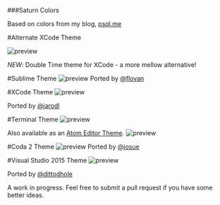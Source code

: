 ###Saturn Colors

Based on colors from my blog, [psql.me](http://psql.me/)

#Alternate XCode Theme

![preview](https://pbs.twimg.com/media/CcukHs2W8AA-g_x.jpg)

*NEW*: Double Time theme for XCode - a more mellow alternative!

#Sublime Theme
![preview](http://static.tumblr.com/fvrop9o/pfOnam76h/screen_shot_2014-08-20_at_12.58.28_pm.png)
Ported by [@flovan](http://github.com/flovan)

#XCode Theme
![preview](http://static.tumblr.com/fvrop9o/r4Cn5mgmr/screen_shot_2014-05-15_at_11.30.39_am.png)

Ported by [@jarodl](http://github.com/jarodl)

#Terminal Theme
![preview](http://static.tumblr.com/fvrop9o/VYBn5mhbt/screen_shot_2014-05-15_at_11.49.52_am.png)

Also available as an [Atom Editor Theme](https://github.com/psql/saturn-syntax).
![preview](https://camo.githubusercontent.com/b9332b187cf965142713582d7b41dd4fda352f54/687474703a2f2f636c2e6c792f58306c572f53637265656e25323053686f74253230323031342d30382d31322532306174253230342e33332e3331253230504d2e706e67)

#Coda 2 Theme
![preview](https://dl.dropboxusercontent.com/u/371704/Screen%20Shot%202015-04-22%20at%2012.56.02%20PM.png)
Ported by [@josue](http://twitter.com/josue)

#Visual Studio 2015 Theme
![preview](https://raw.githubusercontent.com/dittodhole/saturn-colors/master/visualstudio2015.PNG)

Ported by [@dittodhole](https://github.com/dittodhole)

A work in progress. Feel free to submit a pull request if you have some better ideas.
